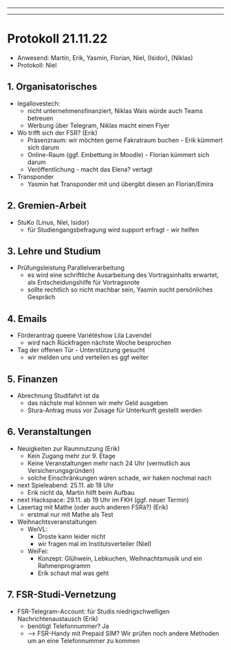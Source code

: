 
---
---

# Protokoll 21.11.22

* Anwesend: Martin, Erik, Yasmin, Florian, Niel, (Isidor), (Niklas)
* Protokoll: Niel

## 1. Organisatorisches

* legallovestech: 
  * nicht unternehmensfinanziert, Niklas Wais würde auch Teams betreuen
  * Werbung über Telegram, Niklas macht einen Flyer
* Wo trifft sich der FSR? (Erik)
  * Präsenzraum: wir möchten gerne Fakratraum buchen - Erik kümmert sich darum
  * Online-Raum (ggf. Einbettung in Moodle) - Florian kümmert sich darum
  * Veröffentlichung - macht das Elena? vertagt
* Transponder
  * Yasmin hat Transponder mit und übergibt diesen an Florian/Emira

## 2. Gremien-Arbeit

* StuKo (Linus, Niel, Isidor)
  * für Studiengangsbefragung wird support erfragt - wir helfen

## 3. Lehre und Studium

* Prüfungsleistung Parallelverarbeitung 
  * es wird eine schriftliche Ausarbeitung des Vortragsinhalts erwartet, als Entscheidungshilfe für Vortragsnote
  * sollte rechtlich so nicht machbar sein, Yasmin sucht persönliches Gespräch

## 4. Emails

* Förderantrag queere Variétéshow Lila Lavendel
  * wird nach Rückfragen nächste Woche besprochen
* Tag der offenen Tür - Unterstützung gesucht
  * wir melden uns und verteilen es ggf weiter


## 5. Finanzen

* Abrechnung Studifahrt ist da 
  * das nächste mal können wir mehr Geld ausgeben
  * Stura-Antrag muss vor Zusage für Unterkunft gestellt werden


## 6. Veranstaltungen

* Neuigkeiten zur Raumnutzung (Erik)
  * Kein Zugang mehr zur 9. Etage
  * Keine Veranstaltungen mehr nach 24 Uhr (vermutlich aus Versicherungsgründen)
  * solche Einschränkungen wären schade, wir haken nochmal nach
* next Spieleabend: 25.11. ab 18 Uhr
  * Erik nicht da, Martin hilft beim Aufbau
* next Hackspace: 29.11. ab 19 Uhr im FKH (ggf. neuer Termin)
* Lasertag mit Mathe (oder auch anderen FSRä?) (Erik)
  * erstmal nur mit Mathe als Test
* Weihnachtsveranstaltungen
  * WeiVL:
    * Droste kann leider nicht
    * wir fragen mal im Institutsverteiler (Niel)
  * WeiFei:
    * Konzept: Glühwein, Lebkuchen, Weihnachtsmusik und ein Rahmenprogramm
    * Erik schaut mal was geht


## 7. FSR-Studi-Vernetzung

* FSR-Telegram-Account: für Studis niedrigschwelligen Nachrichtenaustausch (Erik)
  * benötigt Telefonnummer? Ja
  * --> FSR-Handy mit Prepaid SIM? Wir prüfen noch andere Methoden um an eine Telefonnummer zu kommen

